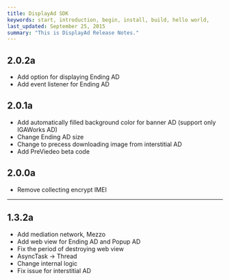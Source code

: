 ```yaml
---
title: DisplayAd SDK
keywords: start, introduction, begin, install, build, hello world,
last_updated: September 25, 2015
summary: "This is DisplayAd Release Notes."
---
```


## 2.0.2a
* Add option for displaying Ending AD
* Add event listener for Ending AD

## 2.0.1a
* Add automatically filled background color for banner AD (support only IGAWorks AD)
* Change Ending AD size
* Change to precess downloading image from interstitial AD
* Add PreViedeo beta code


## 2.0.0a
* Remove collecting encrypt IMEI

---

## 1.3.2a
* Add mediation network, Mezzo
* Add web view for Ending AD and Popup AD
* Fix the period of destroying web view
* AsyncTask -> Thread
* Change internal logic
* Fix issue for interstitial AD